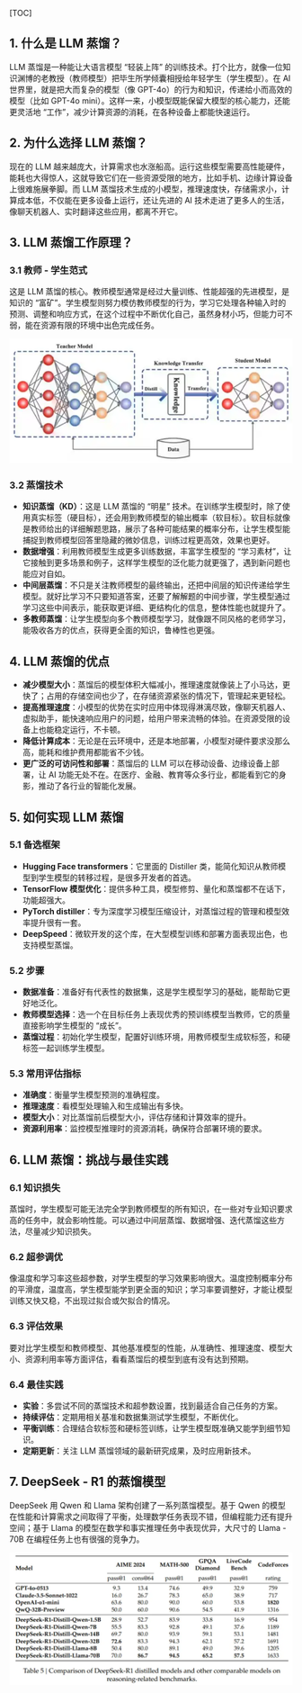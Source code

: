 

[TOC]

## 1. 什么是 LLM 蒸馏？

LLM 蒸馏是一种能让大语言模型 “轻装上阵” 的训练技术。打个比方，就像一位知识渊博的老教授（教师模型）把毕生所学倾囊相授给年轻学生（学生模型）。在 AI 世界里，就是把大而复杂的模型（像 GPT-4o）的行为和知识，传递给小而高效的模型（比如 GPT-4o mini）。这样一来，小模型既能保留大模型的核心能力，还能更灵活地 “工作”，减少计算资源的消耗，在各种设备上都能快速运行。

## 2. 为什么选择 LLM 蒸馏？

现在的 LLM 越来越庞大，计算需求也水涨船高。运行这些模型需要高性能硬件，能耗也大得惊人，这就导致它们在一些资源受限的地方，比如手机、边缘计算设备上很难施展拳脚。而 LLM 蒸馏技术生成的小模型，推理速度快，存储需求小，计算成本低，不仅能在更多设备上运行，还让先进的 AI 技术走进了更多人的生活，像聊天机器人、实时翻译这些应用，都离不开它。

## 3. LLM 蒸馏工作原理？

### 3.1 教师 - 学生范式

这是 LLM 蒸馏的核心。教师模型通常是经过大量训练、性能超强的先进模型，是知识的 “富矿”。学生模型则努力模仿教师模型的行为，学习它处理各种输入时的预测、调整和响应方式，在这个过程中不断优化自己，虽然身材小巧，但能力可不弱，能在资源有限的环境中出色完成任务。

![image-20250218222133934](一文读懂大模型蒸馏技术，从原理到应用.assets/image-20250218222133934.png)

### 3.2 蒸馏技术

- **知识蒸馏（KD）**：这是 LLM 蒸馏的 “明星” 技术。在训练学生模型时，除了使用真实标签（硬目标），还会用到教师模型的输出概率（软目标）。软目标就像是教师给出的详细解题思路，展示了各种可能结果的概率分布，让学生模型能捕捉到教师模型回答里隐藏的微妙信息，训练过程更高效，效果也更好。
- **数据增强**：利用教师模型生成更多训练数据，丰富学生模型的 “学习素材”，让它接触到更多场景和例子，这样学生模型的泛化能力就更强了，遇到新问题也能应对自如。
- **中间层蒸馏**：不只是关注教师模型的最终输出，还把中间层的知识传递给学生模型。就好比学习不只要知道答案，还要了解解题的中间步骤，学生模型通过学习这些中间表示，能获取更详细、更结构化的信息，整体性能也就提升了。
- **多教师蒸馏**：让学生模型向多个教师模型学习，就像跟不同风格的老师学习，能吸收各方的优点，获得更全面的知识，鲁棒性也更强。

## 4. LLM 蒸馏的优点

- **减少模型大小**：蒸馏后的模型体积大幅减小，推理速度就像装上了小马达，更快了；占用的存储空间也少了，在存储资源紧张的情况下，管理起来更轻松。
- **提高推理速度**：小模型的优势在实时应用中体现得淋漓尽致，像聊天机器人、虚拟助手，能快速响应用户的问题，给用户带来流畅的体验。在资源受限的设备上也能稳定运行，不卡顿。
- **降低计算成本**：无论是在云环境中，还是本地部署，小模型对硬件要求没那么高，能耗和维护费用都能省不少钱。
- **更广泛的可访问性和部署**：蒸馏后的 LLM 可以在移动设备、边缘设备上部署，让 AI 功能无处不在。在医疗、金融、教育等众多行业，都能看到它的身影，推动了各行业的智能化发展。

## 5. 如何实现 LLM 蒸馏

### 5.1 备选框架

- **Hugging Face transformers**：它里面的 Distiller 类，能简化知识从教师模型到学生模型的转移过程，是很多开发者的首选。
- **TensorFlow 模型优化**：提供多种工具，模型修剪、量化和蒸馏都不在话下，功能超强大。
- **PyTorch distiller**：专为深度学习模型压缩设计，对蒸馏过程的管理和模型效率提升很有一套。
- **DeepSpeed**：微软开发的这个库，在大型模型训练和部署方面表现出色，也支持模型蒸馏。

### 5.2 步骤

- **数据准备**：准备好有代表性的数据集，这是学生模型学习的基础，能帮助它更好地泛化。
- **教师模型选择**：选一个在目标任务上表现优秀的预训练模型当教师，它的质量直接影响学生模型的 “成长”。
- **蒸馏过程**：初始化学生模型，配置好训练环境，用教师模型生成软标签，和硬标签一起训练学生模型。

### 5.3 常用评估指标

- **准确度**：衡量学生模型预测的准确程度。
- **推理速度**：看模型处理输入和生成输出有多快。
- **模型大小**：对比蒸馏前后模型大小，评估存储和计算效率的提升。
- **资源利用率**：监控模型推理时的资源消耗，确保符合部署环境的要求。

## 6. LLM 蒸馏：挑战与最佳实践

### 6.1 知识损失

蒸馏时，学生模型可能无法完全学到教师模型的所有知识，在一些对专业知识要求高的任务中，就会影响性能。可以通过中间层蒸馏、数据增强、迭代蒸馏这些方法，尽量减少知识损失。

### 6.2 超参调优

像温度和学习率这些超参数，对学生模型的学习效果影响很大。温度控制概率分布的平滑度，温度高，学生模型能学到更全面的知识；学习率要调整好，才能让模型训练又快又稳，不出现过拟合或欠拟合的情况。

### 6.3 评估效果

要对比学生模型和教师模型、其他基准模型的性能，从准确性、推理速度、模型大小、资源利用率等方面评估，看看蒸馏后的模型到底有没有达到预期。

### 6.4 最佳实践

- **实验**：多尝试不同的蒸馏技术和超参数设置，找到最适合自己任务的方案。
- **持续评估**：定期用相关基准和数据集测试学生模型，不断优化。
- **平衡训练**：合理结合软标签和硬标签训练，让学生模型既准确又能学到细节知识。
- **定期更新**：关注 LLM 蒸馏领域的最新研究成果，及时应用新技术。

## 7. DeepSeek - R1 的蒸馏模型

DeepSeek 用 Qwen 和 Llama 架构创建了一系列蒸馏模型。基于 Qwen 的模型在性能和计算需求之间取得了平衡，处理数学任务表现不错，但编程能力还有提升空间；基于 Llama 的模型在数学和事实推理任务中表现优异，大尺寸的 Llama - 70B 在编程任务上也有很强的竞争力。

![image-20250218223042484](一文读懂大模型蒸馏技术，从原理到应用.assets/image-20250218223042484.png)



